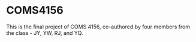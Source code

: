 # COMS4156
This is the final project of COMS 4156, co-authored by four members from the class - JY, YW, RJ, and YQ.

